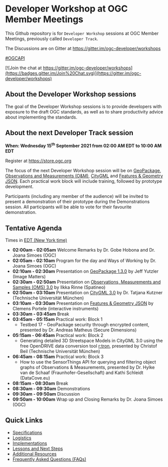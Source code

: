 # Developer Workshop at OGC Member Meetings


This Github repository is for `Developer Workshop` sessions at OGC Member Meetings, previously called `Developer Track`.

The Discussions are on Gitter at https://gitter.im/ogc-developer/workshops

[#OGCAPI](https://twitter.com/hashtag/OGCAPI)

[![Join the chat at https://gitter.im/ogc-developer/workshops](https://badges.gitter.im/Join%20Chat.svg)](https://gitter.im/ogc-developer/workshops)



About the Developer Workshop sessions
----------------

The goal of the Developer Workshop sessions is to provide developers with exposure to the draft OGC standards, as well as to share productivity advice about implementing the standards.

About the next Developer Track session
----------------

**When: Wednesday 15<sup>th</sup> September 2021 from 02:00 AM EDT to 10:00 AM EDT**

Register at https://store.ogc.org

The focus of the next Developer Workshop session will be on [GeoPackage](http://www.geopackage.org/), [Observations and Measurements (O&M)](https://www.ogc.org/standards/om), [CityGML](https://www.ogc.org/standards/citygml) and [Features & Geometry JSON](https://www.ogc.org/projects/groups/featgeojsonswg). Each practical work block will include training, followed by prototype development.

Participants (including any member of the audience) will be invited to present a demonstration of their prototype during the Demonstrations session. All participants will be able to vote for their favourite demonstration.


Tentative Agenda
----------------

Times in [EDT (New York time)](https://www.timeanddate.com/worldclock/usa/new-york)


* **02:00am - 02:05am** Welcome Remarks by Dr. Gobe Hobona and Dr. Joana Simoes (OGC)
* **02:05am - 02:10am** Program for the day and Ways of Working by Dr. Joana Simoes (OGC)
* **02:10am - 02:30am** Presentation on [GeoPackage 1.3.0](http://www.geopackage.org/) by Jeff Yutzler (Image Matters)
* **02:30am - 02:50am** Presentation on [Observations, Measurements and Samples (OMS) 3.0](https://www.ogc.org/standards/om) by Ilkka Rinne (Spatineo)
* **02:50am - 03:10am** Presentation on [CityGML 3.0](https://github.com/opengeospatial/CityGML-3.0CM) by Dr. Tatjana Kutzner (Technische Universität München)
* **03:10am - 03:30am** Presentation on [Features & Geometry JSON](https://www.ogc.org/projects/groups/featgeojsonswg) by Clemens Portele (interactive instruments)
* **03:30am - 03:45am** Break
* **03:45am - 05:15am** Practical work: Block 1
  * Testbed 17 - GeoPackage security through encrypted content, presented by Dr. Andreas Matheus (Secure Dimensions)
* **05:15am - 06:45am** Practical work: Block 2
  * Generating detailed 3D Streetspace Models in CityGML 3.0 using the free OpenDRIVE data conversion tool [r:tron](https://www.asg.ed.tum.de/en/gis/software/rtron/), presented by Christof Beil (Technische Universität München)
* **06:45am - 08:15am** Practical work: Block 3
  * How to use the SensorThings API for querying and filtering object graphs of Observations & Measurements, presented by Dr. Hylke van de Schaaf (Fraunhofer-Gesellschaft) and Kathi Schleidt (DataCove.eu)
* **08:15am - 08:30am** Break
* **08:30am - 09:30am** Demonstrations
* **09:30am - 09:50am** Discussion
* **09:50am - 10:00am** Wrap up and Closing Remarks by Dr. Joana Simoes (OGC)

Quick Links
------

* [Specifications](./specs.adoc)
* [Logistics](./logistics.adoc)
* [Implementations](./implementations.adoc)
* [Lessons and Next Steps](./lessonsAndNextSteps.adoc)
* [Additional Resources](./additionalResources.adoc)
* [Frequently Asked Questions (FAQs)](./FAQ.adoc)
